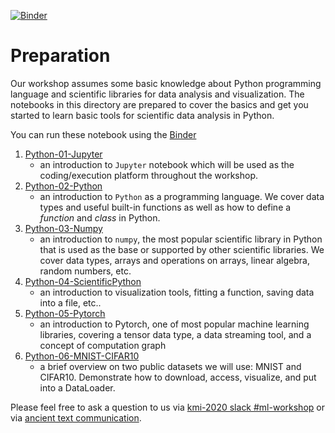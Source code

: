 [![Binder](https://mybinder.org/badge_logo.svg)](https://mybinder.org/v2/gh/drinkingkazu/slacml-kmi2020/HEAD?filepath=Prerequisites)

# Preparation 

Our workshop assumes some basic knowledge about Python programming language and scientific libraries for data analysis and visualization. The notebooks in this directory are prepared to cover the basics and get you started to learn basic tools for scientific data analysis in Python.

You can run these notebook using the [Binder](https://mybinder.org/v2/gh/drinkingkazu/slacml-kmi2020/HEAD?filepath=Prerequisites)

1. [Python-01-Jupyter](/00-Prerequisites/02-Preparation/Python-01-Jupyter.ipynb)
    - an introduction to `Jupyter` notebook which will be used as the coding/execution platform throughout the workshop.
2. [Python-02-Python](/00-Prerequisites/02-Preparation/Python-02-Python.ipynb)
    - an introduction to `Python` as a programming language. We cover data types and useful built-in functions as well as how to define a _function_ and _class_ in Python.
3. [Python-03-Numpy](/00-Prerequisites/02-Preparation/Python-03-Numpy.ipynb)
    - an introduction to `numpy`, the most popular scientific library in Python that is used as the base or supported by other scientific libraries. We cover data types, arrays and operations on arrays, linear algebra, random numbers, etc.
4. [Python-04-ScientificPython](/00-Prerequisites/02-Preparation/Python-04-ScientificPython.ipynb)
    - an introduction to visualization tools, fitting a function, saving data into a file, etc..
5. [Python-05-Pytorch](/00-Prerequisites/02-Preparation/Python-05-PyTorch.ipynb)
    - an introduction to Pytorch, one of most popular machine learning libraries, covering a tensor data type, a data streaming tool, and a concept of computation graph    
6. [Python-06-MNIST-CIFAR10](/00-Prerequisites/02-Preparation/Python-06-MNIST-CIFAR10.ipynb)
    - a brief overview on two public datasets we will use: MNIST and CIFAR10. Demonstrate how to download, access, visualize, and put into a DataLoader. 

Please feel free to ask a question to us via [kmi-2020 slack #ml-workshop](https://kmi-2020.slack.com/app_redirect?channel=ml-workshop) or via [ancient text communication](mailto:kterao@slac.stanford.edu).
